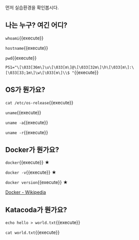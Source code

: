 먼저 실습환경을 확인봅시다.

## 나는 누구? 여긴 어디?

`whoami`{{execute}}

`hostname`{{execute}}

`pwd`{{execute}}

`PS1="\[\033[36m\]\u\[\033[m\]@\[\033[32m\]\h\[\033[m\]:\[\033[33;1m\]\w\[\033[m\]\\$ "`{{execute}}

## OS가 뭔가요?

`cat /etc/os-release`{{execute}}

`uname`{{execute}}

`uname -a`{{execute}}

`uname -r`{{execute}}

## Docker가 뭔가요?

`docker`{{execute}} ★

`docker -v`{{execute}} ★

`docker version`{{execute}} ★

[Docker - Wikipedia](https://en.wikipedia.org/wiki/Docker_(software))

## Katacoda가 뭔가요?

`echo hello > world.txt`{{execute}}

`cat world.txt`{{execute}}


